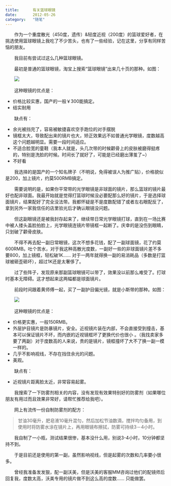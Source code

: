 ```yaml
---
title:      有关篮球眼镜
date:       2012-05-26 
category:   "随笔"
---
```


　　作为一个重度散光（450度，遗传）&轻度近视（200度）的篮球爱好者，在挑选使用篮球眼镜上我吃了不少苦头，也有了一些经验，记在这里，分享有同样苦恼的朋友。

　　我目前有尝试过这么几种篮球眼镜。

　　最初是普通的篮球眼镜，淘宝上搜索“篮球眼镜”出来几十页的那种。如图：

　　<img src="/images/2012-05-26/国产篮球眼镜.png"/>
    
　　这种眼镜的优点是：

* 价格比较实惠，国产的一般￥300能搞定。
* 结实耐用

　　缺点有：

* 余光被挡完了，容易被敏捷喜欢空手跑位的对手摆脱
* 镜框太大，导致配出来的镜片也大，矫正效果远不如普通光学眼镜，度数越高这个问题越明显。需要一段时间适应。
* 不适合脸宽的童鞋（我本人就是，头几次带的时候颧骨上的皮肤被磨得挺疼的，特别是洗脸的时候。时间长了就好了，可能是已经磨出薄茧了~）
* 不好看

　　我选择的是国产的一个知名牌子（不明说，免得被误人为推广贴），价格貌似是200，加上镜片，约莫500RMB搞定。

　　需要说明的是，如果你平常带的光学眼镜是非球面的镜片，那么篮球的镜片最好也配非球面。我最开始就是觉得打篮球时候没必要配那么好的镜片，于是选择球面镜片，结果配好了完全没法带。我都怀疑是不是度数配错了或者左右眼配反了，拿到另外一家我信任的店里验光后才确认眼镜没问题。

　　但这副眼镜还是被我封存起来了，继续带日常光学眼镜打球，直到在一场比赛中被人搂头盖脸拍脸上，光学眼镜连镜片带镜框一起断了。庆幸的是没伤到眼睛，只划破了颧骨皮肤。

　　不得不再去配一副日常眼镜，这次不想多花钱，配了一副球面镜，花了约莫600RMB。吐个苦水，对于我这种高散光度数，一副好一些的非球面镜片差不多要800，加上镜框，轻松破1K…… 对于一两年就得换一副的易消耗品（多数是打篮球被砸歪砸坏），超过1K还是太奢侈了。

　　过了些阵子，发现原来那副篮球眼镜可以带了，效果没以前那么难受了。打球时基本无障碍。这才想起来这两幅都是球面镜片。

　　前段时间跟着黄师傅一起，买了一副护目偏光镜，就是小斯带的那种。如图：

　　<img src="/images/2012-05-26/护目偏光镜.png"/>

　　这种眼镜的优点是：

* 价格更实惠，一般150RMB。
* 外层护目镜片是防暴镜片，安全。近视镜片装在内部，不会直接受到撞击，基本可以保证镜片不坏，而内嵌的近视镜框坏了更换代价也很小 。（我找卖家多要了两副）对于度数高的人来说，贵的是镜片，镜框撞坏了大不了换一副一模一样的。
* 几乎不影响视线，不存在挡住余光的问题。
* 美观。

　　缺点有：

* 近视镜片距离脸太近，非常容易起雾。

　　我搜索了一下防雾剂相关的内容，没有发现有效果特别好的防雾剂（如果哪位朋友有用过而且效果非常好，请帮忙推荐给我吧）。

　　网上有流传一份自制防雾剂的配方：

> 甘油30毫升，肥皂液10毫升混匀，然后加松节油数滴，搅拌均匀备用，到使用时将防雾水涂在镜片上，再用眼镜布擦拭，防雾可持续3－4小时。

　　我自制了一小瓶，测试结果很惨，基本没什么用，别说3-4小时，10分钟都坚持不到。

　　于是目前还是使用的第一副，虽然影响视线，但是起雾的次数和几率要小很多。

　　曾经我准备发发狠，配一副沃美，但是沃美的客服MM咨询过他们的配镜师后回复我，度数太高，沃美专用的镜片做不到这么高的度数…… 只能做罢。

